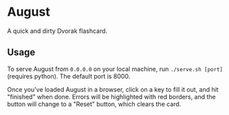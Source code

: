 August
======

A quick and dirty Dvorak flashcard. 


Usage
-----

To serve August from `0.0.0.0` on your local machine, run `./serve.sh [port]` 
(requires python). The default port is 8000.

Once you've loaded August in a browser, click on a key to fill it out, and hit 
"finished" when done. Errors will be highlighted with red borders, and the 
button will change to a "Reset" button, which clears the card.
